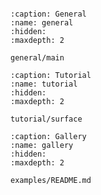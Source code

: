 ```{include} ../README.md

```

```{toctree}
:caption: General
:name: general
:hidden:
:maxdepth: 2

general/main
```

```{toctree}
:caption: Tutorial
:name: tutorial
:hidden:
:maxdepth: 2

tutorial/surface
```

```{toctree}
:caption: Gallery
:name: gallery
:hidden:
:maxdepth: 2

examples/README.md

```
